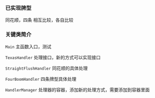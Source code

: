 ### 已实现牌型
同花顺，四条 相互比较，各自比较

### 关键类简介

```Main``` 主函数入口，测试

```TexasHandler``` 处理接口，新的方式可以实现接口

```StraightFlushHandler``` 同花顺的具体处理

```FourBoomHandler``` 四条牌型具体处理


```HandlerManager``` 处理器的容器，添加新的处理方式，需要添加到容器里面